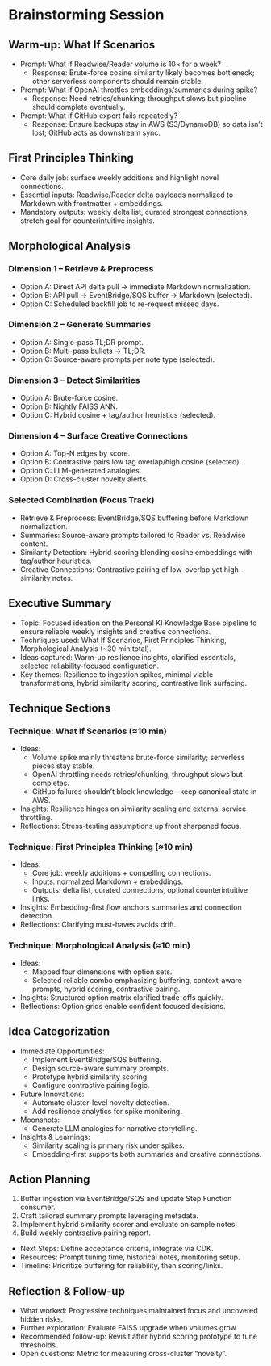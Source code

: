 # Brainstorming Session

## Warm-up: What If Scenarios

- Prompt: What if Readwise/Reader volume is 10× for a week?
  - Response: Brute-force cosine similarity likely becomes bottleneck; other serverless components should remain stable.
- Prompt: What if OpenAI throttles embeddings/summaries during spike?
  - Response: Need retries/chunking; throughput slows but pipeline should complete eventually.
- Prompt: What if GitHub export fails repeatedly?
  - Response: Ensure backups stay in AWS (S3/DynamoDB) so data isn’t lost; GitHub acts as downstream sync.

## First Principles Thinking

- Core daily job: surface weekly additions and highlight novel connections.
- Essential inputs: Readwise/Reader delta payloads normalized to Markdown with frontmatter + embeddings.
- Mandatory outputs: weekly delta list, curated strongest connections, stretch goal for counterintuitive insights.

## Morphological Analysis

### Dimension 1 – Retrieve & Preprocess
- Option A: Direct API delta pull → immediate Markdown normalization.
- Option B: API pull → EventBridge/SQS buffer → Markdown (selected).
- Option C: Scheduled backfill job to re-request missed days.

### Dimension 2 – Generate Summaries
- Option A: Single-pass TL;DR prompt.
- Option B: Multi-pass bullets → TL;DR.
- Option C: Source-aware prompts per note type (selected).

### Dimension 3 – Detect Similarities
- Option A: Brute-force cosine.
- Option B: Nightly FAISS ANN.
- Option C: Hybrid cosine + tag/author heuristics (selected).

### Dimension 4 – Surface Creative Connections
- Option A: Top-N edges by score.
- Option B: Contrastive pairs low tag overlap/high cosine (selected).
- Option C: LLM-generated analogies.
- Option D: Cross-cluster novelty alerts.

### Selected Combination (Focus Track)
- Retrieve & Preprocess: EventBridge/SQS buffering before Markdown normalization.
- Summaries: Source-aware prompts tailored to Reader vs. Readwise content.
- Similarity Detection: Hybrid scoring blending cosine embeddings with tag/author heuristics.
- Creative Connections: Contrastive pairing of low-overlap yet high-similarity notes.

## Executive Summary
- Topic: Focused ideation on the Personal KI Knowledge Base pipeline to ensure reliable weekly insights and creative connections.
- Techniques used: What If Scenarios, First Principles Thinking, Morphological Analysis (~30 min total).
- Ideas captured: Warm-up resilience insights, clarified essentials, selected reliability-focused configuration.
- Key themes: Resilience to ingestion spikes, minimal viable transformations, hybrid similarity scoring, contrastive link surfacing.

## Technique Sections

### Technique: What If Scenarios (≈10 min)
- Ideas:
  - Volume spike mainly threatens brute-force similarity; serverless pieces stay stable.
  - OpenAI throttling needs retries/chunking; throughput slows but completes.
  - GitHub failures shouldn’t block knowledge—keep canonical state in AWS.
- Insights: Resilience hinges on similarity scaling and external service throttling.
- Reflections: Stress-testing assumptions up front sharpened focus.

### Technique: First Principles Thinking (≈10 min)
- Ideas:
  - Core job: weekly additions + compelling connections.
  - Inputs: normalized Markdown + embeddings.
  - Outputs: delta list, curated connections, optional counterintuitive links.
- Insights: Embedding-first flow anchors summaries and connection detection.
- Reflections: Clarifying must-haves avoids drift.

### Technique: Morphological Analysis (≈10 min)
- Ideas:
  - Mapped four dimensions with option sets.
  - Selected reliable combo emphasizing buffering, context-aware prompts, hybrid scoring, contrastive pairing.
- Insights: Structured option matrix clarified trade-offs quickly.
- Reflections: Option grids enable confident focused decisions.

## Idea Categorization
- Immediate Opportunities:
  - Implement EventBridge/SQS buffering.
  - Design source-aware summary prompts.
  - Prototype hybrid similarity scoring.
  - Configure contrastive pairing logic.
- Future Innovations:
  - Automate cluster-level novelty detection.
  - Add resilience analytics for spike monitoring.
- Moonshots:
  - Generate LLM analogies for narrative storytelling.
- Insights & Learnings:
  - Similarity scaling is primary risk under spikes.
  - Embedding-first supports both summaries and creative connections.

## Action Planning
1. Buffer ingestion via EventBridge/SQS and update Step Function consumer.
2. Craft tailored summary prompts leveraging metadata.
3. Implement hybrid similarity scorer and evaluate on sample notes.
4. Build weekly contrastive pairing report.
- Next Steps: Define acceptance criteria, integrate via CDK.
- Resources: Prompt tuning time, historical notes, monitoring setup.
- Timeline: Prioritize buffering for reliability, then scoring/links.

## Reflection & Follow-up
- What worked: Progressive techniques maintained focus and uncovered hidden risks.
- Further exploration: Evaluate FAISS upgrade when volumes grow.
- Recommended follow-up: Revisit after hybrid scoring prototype to tune thresholds.
- Open questions: Metric for measuring cross-cluster “novelty”.
